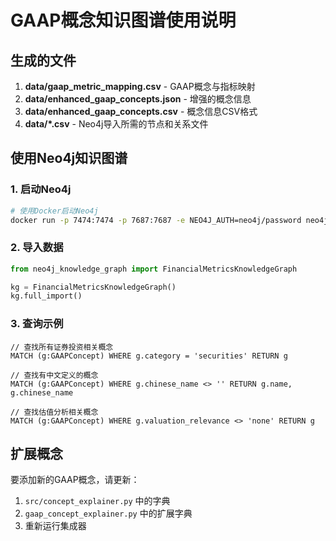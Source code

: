 
# GAAP概念知识图谱使用说明

## 生成的文件

1. **data/gaap_metric_mapping.csv** - GAAP概念与指标映射
2. **data/enhanced_gaap_concepts.json** - 增强的概念信息
3. **data/enhanced_gaap_concepts.csv** - 概念信息CSV格式
4. **data/*.csv** - Neo4j导入所需的节点和关系文件

## 使用Neo4j知识图谱

### 1. 启动Neo4j
```bash
# 使用Docker启动Neo4j
docker run -p 7474:7474 -p 7687:7687 -e NEO4J_AUTH=neo4j/password neo4j:latest
```

### 2. 导入数据
```python
from neo4j_knowledge_graph import FinancialMetricsKnowledgeGraph

kg = FinancialMetricsKnowledgeGraph()
kg.full_import()
```

### 3. 查询示例
```cypher
// 查找所有证券投资相关概念
MATCH (g:GAAPConcept) WHERE g.category = 'securities' RETURN g

// 查找有中文定义的概念
MATCH (g:GAAPConcept) WHERE g.chinese_name <> '' RETURN g.name, g.chinese_name

// 查找估值分析相关概念
MATCH (g:GAAPConcept) WHERE g.valuation_relevance <> 'none' RETURN g
```

## 扩展概念

要添加新的GAAP概念，请更新：
1. `src/concept_explainer.py` 中的字典
2. `gaap_concept_explainer.py` 中的扩展字典
3. 重新运行集成器
